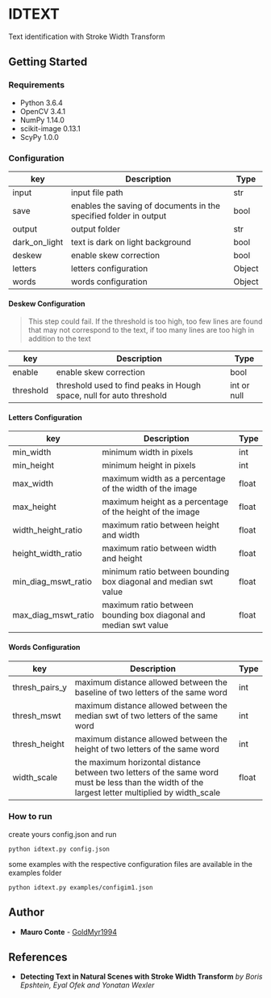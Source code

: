 # IDTEXT
Text identification with Stroke Width Transform

## Getting Started

### Requirements
- Python 3.6.4 
- OpenCV 3.4.1
- NumPy 1.14.0
- scikit-image 0.13.1
- ScyPy 1.0.0


### Configuration
| key                          | Description                          | Type  |
| -----------------------------|--------------------------------------| ------|
| input                        | input file path                      | str   |
| save                         | enables the saving of documents in the specified folder in output  | bool  |
| output                       | output folder                        | str   |
| dark_on_light                | text is dark on light background     | bool  |
| deskew                       | enable skew correction                 | bool|
| letters                      | letters configuration                | Object|
| words                        | words configuration                  | Object|

#### Deskew Configuration
>This step could fail. If the threshold is too high, too few lines are found that may not correspond to the text, if too many lines are too high in addition to the text

| key           | Description                                                         | Type          |
| --------------|---------------------------------------------------------------------| --------------|
| enable        | enable skew correction                                              | bool          |
| threshold     | threshold used to find peaks in Hough space, null for auto threshold| int or null   |

#### Letters Configuration
| key                    | Description                                                      | Type    |
| -----------------------|------------------------------------------------------------------| --------|
| min_width              | minimum width in pixels                                          | int     |
| min_height             | minimum height in pixels                                         | int     |
| max_width              | maximum width as a percentage of the width of the image          | float   |
| max_height             | maximum height as a percentage of the height of the image        | float   |
| width_height_ratio     | maximum ratio between height and width                           | float   |
| height_width_ratio     | maximum ratio between width and height                           | float   |
| min_diag_mswt_ratio    | minimum ratio between bounding box diagonal and median swt value | float   |
| max_diag_mswt_ratio    | maximum ratio between bounding box diagonal and median swt value | float   |


#### Words Configuration
| key                | Description                                                                      | Type    |
| -------------------|----------------------------------------------------------------------------------| --------|
| thresh_pairs_y     | maximum distance allowed between the baseline of two letters of the same word    | int     |
| thresh_mswt        | maximum distance allowed between the median swt of two letters of the same word  | int     |
| thresh_height      | maximum distance allowed between the height of two letters of the same word      | int     |
| width_scale        | the maximum horizontal distance between two letters of the same word must be less than the width of the largest letter multiplied by width_scale                                                         | float   |

### How to run
create yours config.json and run
```
python idtext.py config.json
```
some examples with the respective configuration files are available in the examples folder
```
python idtext.py examples/configim1.json
```


## Author

* **Mauro Conte** - [GoldMyr1994](https://github.com/GoldMyr1994)

## References
 - **Detecting Text in Natural Scenes with Stroke Width Transform** *by Boris Epshtein, Eyal Ofek and Yonatan Wexler*
